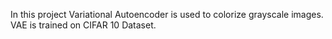In this project Variational Autoencoder is used to colorize grayscale images. VAE is trained on CIFAR 10 Dataset.
